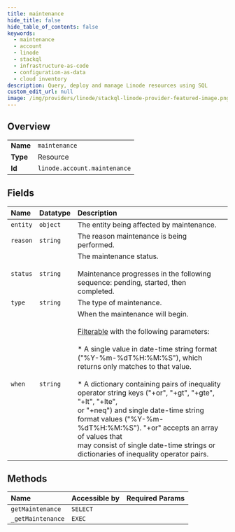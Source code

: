 ```yaml
---
title: maintenance
hide_title: false
hide_table_of_contents: false
keywords:
  - maintenance
  - account
  - linode    
  - stackql
  - infrastructure-as-code
  - configuration-as-data
  - cloud inventory
description: Query, deploy and manage Linode resources using SQL
custom_edit_url: null
image: /img/providers/linode/stackql-linode-provider-featured-image.png
---
```

  
    

## Overview
<table><tbody>
<tr><td><b>Name</b></td><td><code>maintenance</code></td></tr>
<tr><td><b>Type</b></td><td>Resource</td></tr>
<tr><td><b>Id</b></td><td><code>linode.account.maintenance</code></td></tr>
</tbody></table>

## Fields
| Name | Datatype | Description |
|:-----|:---------|:------------|
| `entity` | `object` | The entity being affected by maintenance.<br /> |
| `reason` | `string` | The reason maintenance is being performed.<br /> |
| `status` | `string` | The maintenance status.<br /><br />Maintenance progresses in the following sequence: pending, started, then completed.<br /> |
| `type` | `string` | The type of maintenance.<br /> |
| `when` | `string` | When the maintenance will begin.<br /><br />[Filterable](/docs/api/#filtering-and-sorting) with the following parameters:<br /><br />* A single value in date-time string format ("%Y-%m-%dT%H:%M:%S"), which returns only matches to that value.<br /><br />* A dictionary containing pairs of inequality operator string keys ("+or", "+gt", "+gte", "+lt", "+lte",<br />or "+neq") and single date-time string format values ("%Y-%m-%dT%H:%M:%S"). "+or" accepts an array of values that<br />may consist of single date-time strings or dictionaries of inequality operator pairs.<br /> |
## Methods
| Name | Accessible by | Required Params |
|:-----|:--------------|:----------------|
| `getMaintenance` | `SELECT` |  |
| `_getMaintenance` | `EXEC` |  |
